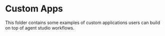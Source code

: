 # Custom Apps

This folder contains some examples of custom applications users can build on top of agent studio workflows.